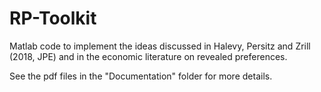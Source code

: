 # RP-Toolkit
Matlab code to implement the ideas discussed in Halevy, Persitz and Zrill (2018, JPE) and in the economic literature on revealed preferences.

See the pdf files in the "Documentation" folder for more details.

